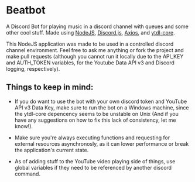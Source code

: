 # Beatbot
A Discord Bot for playing music in a discord channel with queues and some other cool stuff. Made using [NodeJS](https://nodejs.org/), [Discord.js](https://discord.js.org/#/), [Axios](https://www.npmjs.com/package/axios),
and [ytdl-core](https://www.npmjs.com/package/ytdl-core).

This NodeJS application was made to be used in a controlled discord channel environment. Feel free to ask me anything
or fork the project and make pull requests 
(although you cannot run it locally due to the API_KEY and AUTH_TOKEN variables, for the Youtube Data API v3 and Discord logging, respectively).

## Things to keep in mind:

- If you do want to use the bot with your own discord token and YouTube API v3 Data Key, make sure to run the bot on a Windows machine,
since the ytdl-core depencency seems to be unstable on Unix (And if you have any suggestions on how to fix this lack of consistency, let me know!).

- Make sure you're always executing functions and requesting for external resources asynchronosly, as it can lower performance or break the application's current state.

- As of adding stuff to the YouTube video playing side of things, use global variables if they need to be referenced by another discord command.

